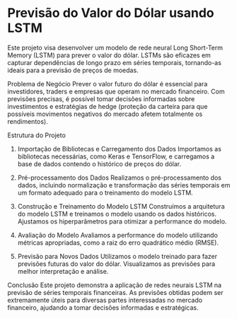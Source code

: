 # Previsão do Valor do Dólar usando LSTM

Este projeto visa desenvolver um modelo de rede neural Long Short-Term Memory (LSTM) para prever o valor do dólar. LSTMs são eficazes em capturar dependências de longo prazo em séries temporais, tornando-as ideais para a previsão de preços de moedas.

Problema de Negócio
Prever o valor futuro do dólar é essencial para investidores, traders e empresas que operam no mercado financeiro. Com previsões precisas, é possível tomar decisões informadas sobre investimentos e estratégias de hedge (proteção da carteira para que possíveis movimentos negativos do mercado afetem totalmente os rendimentos).

Estrutura do Projeto
1. Importação de Bibliotecas e Carregamento dos Dados
Importamos as bibliotecas necessárias, como Keras e TensorFlow, e carregamos a base de dados contendo o histórico de preços do dólar.

2. Pré-processamento dos Dados
Realizamos o pré-processamento dos dados, incluindo normalização e transformação das séries temporais em um formato adequado para o treinamento do modelo LSTM.

3. Construção e Treinamento do Modelo LSTM
Construímos a arquitetura do modelo LSTM e treinamos o modelo usando os dados históricos. Ajustamos os hiperparâmetros para otimizar a performance do modelo.

4. Avaliação do Modelo
Avaliamos a performance do modelo utilizando métricas apropriadas, como a raiz do erro quadrático médio (RMSE).

5. Previsão para Novos Dados
Utilizamos o modelo treinado para fazer previsões futuras do valor do dólar. Visualizamos as previsões para melhor interpretação e análise.

Conclusão
Este projeto demonstra a aplicação de redes neurais LSTM na previsão de séries temporais financeiras. As previsões obtidas podem ser extremamente úteis para diversas partes interessadas no mercado financeiro, ajudando a tomar decisões informadas e estratégicas.
